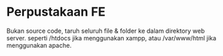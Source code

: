 # Perpustakaan FE

Bukan source code, taruh seluruh file & folder ke dalam direktory web server. seperti /htdocs jika menggunakan xampp, atau /var/www/html jika menggunakan apache.

